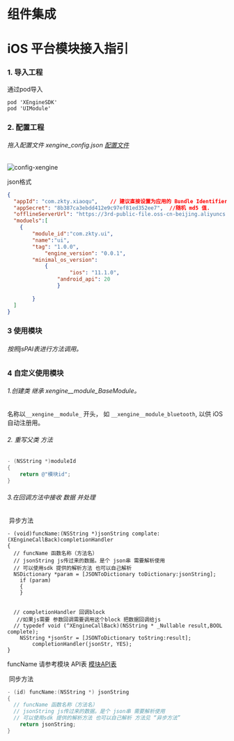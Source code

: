 # 组件集成 
# iOS 平台模块接入指引

### 1. 导入工程

通过pod导入

```objc
pod 'XEngineSDK'
pod 'UIModule'
```

### 2. 配置工程

###### 拖入配置文件 xengine_config.json [配置文件](./docs/configfile/config.md)

![config-xengine](../../../../config-xengine.png)

json格式  

```json
{
  "appId": "com.zkty.xiaoqu",    // 建议直接设置为应用的 Bundle Identifier
  "appSecret": "8b387ca3ebdd412e9c97ef81ed352ee7",  //随机 md5 值.
  "offlineServerUrl": "https://3rd-public-file.oss-cn-beijing.aliyuncs.com"  //服务器地址,
  "moduels":[
  	{
  		"module_id":"com.zkty.ui",
  		"name":"ui",
  		"tag": "1.0.0",
 			"engine_version": "0.0.1",
  		"minimal_os_version":
  			{
					"ios": "11.1.0",
  				"android_api": 20
				} 
  
		}
  ]
}
```

### 3 使用模块

###### 按照jsPAI表进行方法调用。

### 4 自定义使用模块

###### 1.创建类 继承 xengine__module_BaseModule。
名称以`__xengine__module_` 开头， 如 `__xengine__module_bluetooth`,  以供 iOS 自动注册用。

###### 2. 重写父类 方法

```objective-c
- (NSString *)moduleId
{
    return @"模块id";
}
```




###### 3.在回调方法中接收 数据 并处理

​	异步方法

```objc
- (void)funcName:(NSString *)jsonString complate:(XEngineCallBack)completionHandler
{
  // funcName 函数名称（方法名）
  // jsonString js传过来的数据。是个 json串 需要解析使用
  // 可以使用sdk 提供的解析方法 也可以自己解析
  NSDictionary *param = [JSONToDictionary toDictionary:jsonString];
    if (param)
    {
    }
  
  
  // completionHandler 回调block
   //如果js需要 参数回调需要调用这个block 把数据回调给js
  // typedef void (^XEngineCallBack)(NSString * _Nullable result,BOOL complete);
  	NSString *jsonStr = [JSONToDictionary toString:result];
		completionHandler(jsonStr, YES);
}
```






funcName 请参考模块 API表 [模块API表](https://github.com/lgy881228/docs/blob/master/document_js/UI模块使用文档.md)

​	同步方法

```objective-c
- (id) funcName:(NSString *) jsonString
{
  // funcName 函数名称（方法名）
  // jsonString js传过来的数据。是个 json串 需要解析使用
  // 可以使用sdk 提供的解析方法 也可以自己解析 方法见 “异步方法”
    return jsonString;
}
```

```